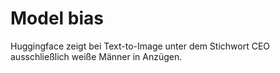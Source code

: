 # Model bias

Huggingface zeigt bei Text-to-Image unter dem Stichwort CEO ausschließlich weiße Männer in Anzügen.

